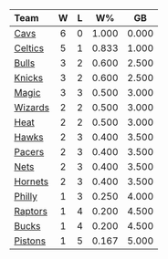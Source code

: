 | Team                            |  W  |  L  |  W%   |  GB   |
|:--------------------------------|:---:|:---:|:-----:|:-----:|
| [Cavs](/r/clevelandcavs)        |  6  |  0  | 1.000 | 0.000 |
| [Celtics](/r/bostonceltics)     |  5  |  1  | 0.833 | 1.000 |
| [Bulls](/r/chicagobulls)        |  3  |  2  | 0.600 | 2.500 |
| [Knicks](/r/NYKnicks)           |  3  |  2  | 0.600 | 2.500 |
| [Magic](/r/OrlandoMagic)        |  3  |  3  | 0.500 | 3.000 |
| [Wizards](/r/washingtonwizards) |  2  |  2  | 0.500 | 3.000 |
| [Heat](/r/heat)                 |  2  |  2  | 0.500 | 3.000 |
| [Hawks](/r/AtlantaHawks)        |  2  |  3  | 0.400 | 3.500 |
| [Pacers](/r/pacers)             |  2  |  3  | 0.400 | 3.500 |
| [Nets](/r/GoNets)               |  2  |  3  | 0.400 | 3.500 |
| [Hornets](/r/CharlotteHornets)  |  2  |  3  | 0.400 | 3.500 |
| [Philly](/r/sixers)             |  1  |  3  | 0.250 | 4.000 |
| [Raptors](/r/torontoraptors)    |  1  |  4  | 0.200 | 4.500 |
| [Bucks](/r/MkeBucks)            |  1  |  4  | 0.200 | 4.500 |
| [Pistons](/r/DetroitPistons)    |  1  |  5  | 0.167 | 5.000 |